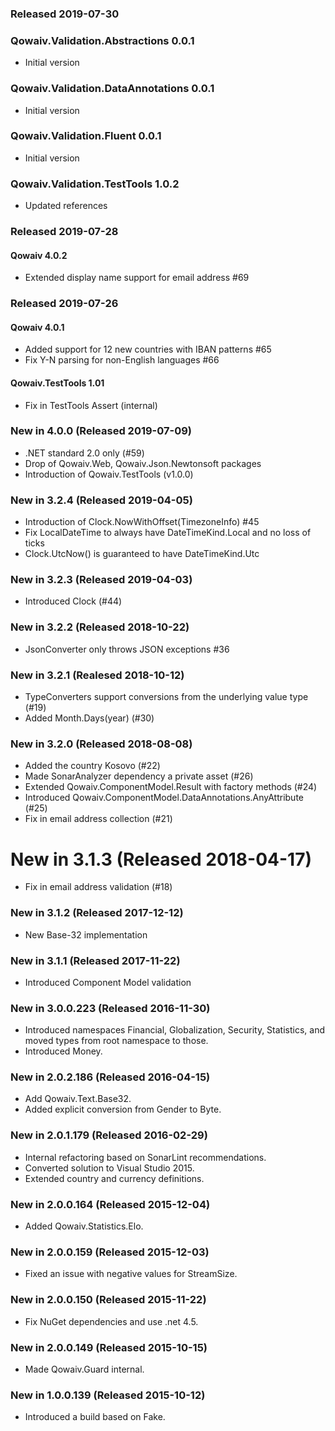 ﻿### Released 2019-07-30
### Qowaiv.Validation.Abstractions 0.0.1
* Initial version
### Qowaiv.Validation.DataAnnotations 0.0.1
* Initial version
### Qowaiv.Validation.Fluent 0.0.1
* Initial version
### Qowaiv.Validation.TestTools 1.0.2
* Updated references

### Released 2019-07-28
#### Qowaiv 4.0.2
* Extended display name support for email address #69 

### Released 2019-07-26
#### Qowaiv 4.0.1 
* Added support for 12 new countries with IBAN patterns #65
* Fix Y-N parsing for non-English languages #66
#### Qowaiv.TestTools 1.01
* Fix in TestTools Assert (internal)

### New in 4.0.0 (Released 2019-07-09)
* .NET standard 2.0 only (#59)
* Drop of Qowaiv.Web, Qowaiv.Json.Newtonsoft packages
* Introduction of Qowaiv.TestTools (v1.0.0)

### New in 3.2.4 (Released 2019-04-05)
* Introduction of Clock.NowWithOffset(TimezoneInfo) #45
* Fix LocalDateTime to always have DateTimeKind.Local and no loss of ticks
* Clock.UtcNow() is guaranteed to have DateTimeKind.Utc

### New in 3.2.3 (Released 2019-04-03)
* Introduced Clock (#44)

### New in 3.2.2 (Released 2018-10-22)
* JsonConverter only throws JSON exceptions #36

### New in 3.2.1 (Realesed 2018-10-12)
* TypeConverters support conversions from the underlying value type (#19)
* Added Month.Days(year) (#30)

### New in 3.2.0 (Released 2018-08-08)
* Added the country Kosovo (#22)
* Made SonarAnalyzer dependency a private asset (#26)
* Extended Qowaiv.ComponentModel.Result with factory methods (#24)
* Introduced Qowaiv.ComponentModel.DataAnnotations.AnyAttribute (#25)
* Fix in email address collection (#21)

# New in 3.1.3 (Released 2018-04-17)
* Fix in email address validation (#18)

### New in 3.1.2 (Released 2017-12-12)
* New Base-32 implementation

### New in 3.1.1 (Released 2017-11-22)
* Introduced Component Model validation

### New in 3.0.0.223 (Released 2016-11-30)
* Introduced namespaces Financial, Globalization, Security, Statistics, and moved types from root namespace to those.
* Introduced Money.

### New in 2.0.2.186 (Released 2016-04-15)
* Add Qowaiv.Text.Base32.
* Added explicit conversion from Gender to Byte.

### New in 2.0.1.179 (Released 2016-02-29)
* Internal refactoring based on SonarLint recommendations.
* Converted solution to Visual Studio 2015.
* Extended country and currency definitions.

### New in 2.0.0.164 (Released 2015-12-04)
* Added Qowaiv.Statistics.Elo.

### New in 2.0.0.159 (Released 2015-12-03)
* Fixed an issue with negative values for StreamSize.

### New in 2.0.0.150 (Released 2015-11-22)
* Fix NuGet dependencies and use .net 4.5.

### New in 2.0.0.149 (Released 2015-10-15)
* Made Qowaiv.Guard internal.

### New in 1.0.0.139 (Released 2015-10-12)
* Introduced a build based on Fake.
